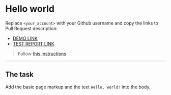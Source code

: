 # Hello world
Replace `<your_account>` with your Github username and copy the links to Pull Request description:
- [DEMO LINK](https://ihorandrianov.github.io/layout_hello-world/)
- [TEST REPORT LINK](https://ihorandrianov.github.io/layout_hello-world/report/html_report/)

> Follow [this instructions](https://mate-academy.github.io/layout_task-guideline/#how-to-solve-the-layout-tasks-on-github)
___

## The task
Add the basic page markup and the text `Hello, world!` into the body.

